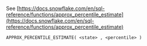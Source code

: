 See [https://docs.snowflake.com/en/sql-reference/functions/approx_percentile_estimate](https://docs.snowflake.com/en/sql-reference/functions/approx_percentile_estimate)
```
APPROX_PERCENTILE_ESTIMATE( <state> , <percentile> )
```
